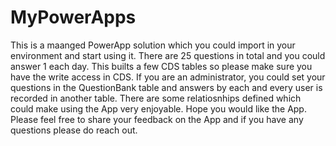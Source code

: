 # MyPowerApps
This is a maanged PowerApp solution which you could import in your environment and start using it. There are 25 questions in total and you could answer 1 each day.
This builts a few CDS tables so please make sure you have the write access in CDS.
If you are an administrator, you could set your questions in the QuestionBank table and answers by each and every user is recorded in another table.
There are some relatiosnhips defined which could make using the App very enjoyable.
Hope you would like the App. Please feel free to share your feedback on the App and if you have any questions please do reach out.
